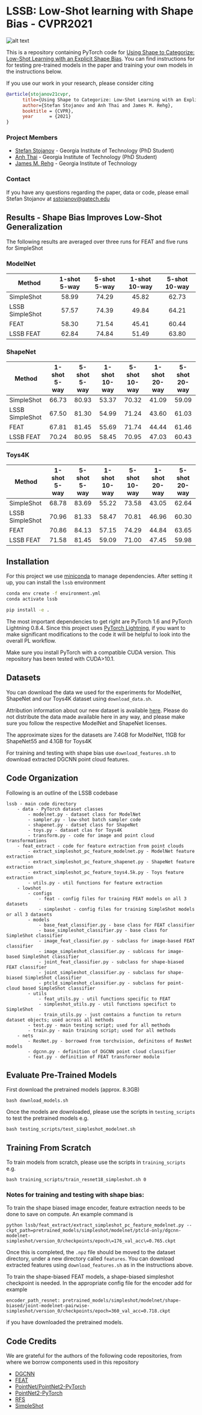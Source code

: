 # LSSB: Low-Shot learning with Shape Bias - CVPR2021

![alt text](images/teaser.png)

This is a repository containing PyTorch code for [Using Shape to Categorize: Low-Shot Learning with an Explicit Shape Bias](https://openaccess.thecvf.com/content/CVPR2021/html/Stojanov_Using_Shape_To_Categorize_Low-Shot_Learning_With_an_Explicit_Shape_CVPR_2021_paper.html). You can find instructions for for testing pre-trained models in the paper and training your own models in the instructions below.

If you use our work in your research, please consider citing 

```bibtex
@article{stojanov21cvpr,
      title={Using Shape to Categorize: Low-Shot Learning with an Explicit Shape Bias},
      author={Stefan Stojanov and Anh Thai and James M. Rehg},
      booktitle = {CVPR},
      year      = {2021}
}
```

### Project Members
- [Stefan Stojanov](https://sstojanov.github.io) - Georgia Institute of Technology (PhD Student)
- [Anh Thai](https://anhthai1997.wordpress.com) - Georgia Institute of Technology (PhD Student)
- [James M. Rehg](http://rehg.org) - Georgia Institute of Technology

### Contact
If you have any questions regarding the paper, data or code, please email Stefan Stojanov at [sstojanov@gatech.edu](mailto:sstojanov@gatech.edu)

### 

## Results - Shape Bias Improves Low-Shot Generalization

The following results are averaged over three runs for FEAT and five runs for SimpleShot

### ModelNet

| Method          | 1-shot 5-way  | 5-shot 5-way  | 1-shot 10-way  | 5-shot 10-way  |
| -------------   |:-------------:|:-------------:|:--------------:|:--------------:|
| SimpleShot      |58.99	    |74.29          |45.82           |62.73           |
| LSSB SimpleShot |57.57          |74.39          |49.84           |64.21           |
| FEAT            |58.30          |71.54          |45.41           |60.44           |
| LSSB FEAT       |62.84          |74.84          |51.49           |63.80           |

### ShapeNet

| Method          | 1-shot 5-way  | 5-shot 5-way  | 1-shot 10-way  | 5-shot 10-way  | 1-shot 20-way  | 5-shot 20-way  |
| -------------   |:-------------:|:-------------:|:--------------:|:--------------:|:--------------:|:--------------:|
| SimpleShot      | 66.73	    | 80.93	        | 53.37          | 70.32          | 41.09          | 59.09          |
| LSSB SimpleShot | 67.50	    | 81.30	        | 54.99	       | 71.24	      | 43.60	     | 61.03          |
| FEAT            | 67.81	    | 81.45	        | 55.69          | 71.74          | 44.44	     | 61.46          |
| LSSB FEAT       | 70.24         | 80.95         | 58.45          | 70.95          | 47.03          | 60.43          |

### Toys4K

| Method          | 1-shot 5-way  | 5-shot 5-way  | 1-shot 10-way  | 5-shot 10-way  | 1-shot 20-way  | 5-shot 20-way  |
| -------------   |:-------------:|:-------------:|:--------------:|:--------------:|:--------------:|:--------------:|
| SimpleShot      |68.78	    | 83.69	        | 55.22          | 73.58          | 43.05          | 62.64          |
| LSSB SimpleShot |70.96	    | 81.33	        | 58.47          | 70.81	      | 46.96          | 60.30          |
| FEAT            |70.86	    | 84.13	        | 57.15          | 74.29	      | 44.84          | 63.65          |
| LSSB FEAT       |71.58	    | 81.45	        | 59.09          | 71.00          | 47.45          | 59.98          |


## Installation

For this project we use [miniconda](https://docs.conda.io/en/latest/miniconda.html) to manage dependencies. After setting it up, you can install the `lssb` environment
```bash
conda env create -f environment.yml
conda activate lssb

pip install -e .
```

The most important dependencies to get right are PyTorch 1.6 and PyTorch Lightning 0.8.4. Since this project uses [PyTorch Lightning](https://www.pytorchlightning.ai/), if you want to make significant modifications to the code it will be helpful to look into the overall PL workflow.

Make sure you install PyTorch with a compatible CUDA version. This repository has been tested with CUDA>10.1.

## Datasets

You can download the data we used for the experiments for ModelNet, ShapeNet and our Toys4K dataset using `download_data.sh`.

Attribution information about our new dataset is available [here](https://www.dropbox.com/s/ucngbdest9of8rz/attibution_info.txt?). Please do not distribute the data made available here in any way, and please make sure you follow the respective ModelNet and ShapeNet licenses.

The approximate sizes for the datasets are 7.4GB for ModelNet, 11GB for ShapeNet55 and 4.1GB for Toys4K

For training and testing with shape bias use `download_features.sh` to download extracted DGCNN point cloud features.

## Code Organization
Following is an outline of the LSSB codebase
```
lssb - main code directory
    - data - PyTorch dataset classes
        - modelnet.py - dataset class for ModelNet
        - sampler.py - low-shot batch sampler code
        - shapenet.py - datset class for ShapeNet
        - toys.py - dataset clas for Toys4K
        - transform.py - code for image and point cloud transformations
    - feat_extract - code for feature extraction from point clouds
        - extract_simpleshot_pc_feature_modelnet.py - ModelNet feature extraction
        - extract_simpleshot_pc_feature_shapenet.py - ShapeNet feature extraction
        - extract_simpleshot_pc_feature_toys4.5k.py - Toys feature extraction
        - utils.py - util functions for feature extraction
    - lowshot
        - configs
            - feat - config files for training FEAT models on all 3 datasets
            - simpleshot - config files for training SimpleShot models or all 3 datasets
        - models
            - base_feat_classifier.py - base class for FEAT classifier
            - base_simpleshot_classifier.py - base class for SimpleShot classifier
            - image_feat_classifier.py - subclass for image-based FEAT classifier
            - image_simpleshot_classifier.py - sublcass for image-based SimpleShot classifier 
            - joint_feat_classifier.py - subclass for shape-biased FEAT classifier
            - joint_simpleshot_classifier.py - subclass for shape-biased SimpleShot classifier
            - ptcld_simpleshot_classifier.py - subclass for point-cloud based SimpleShot classifier
        - utils
            - feat_utils.py - util functions specific to FEAT
            - simpleshot_utils.py - util functions specifict to SimpleShot
            - train_utils.py - just contains a function to return dataset objects; used across all methods
        - test.py - main testing script; used for all methods
        - train.py - main training script; used for all methods
    - nets
        - ResNet.py - borrowed from torchvision, definitons of ResNet models
        - dgcnn.py - definition of DGCNN point cloud classifier
        - feat.py - definition of FEAT transformer module
```

## Evaluate Pre-Trained Models
First download the pretrained models (approx. 8.3GB)
```
bash download_models.sh
```
Once the models are downloaded, please use the scripts in `testing_scripts` to test the pretrained models e.g.
```
bash testing_scripts/test_simpleshot_modelnet.sh
```
## Training From Scratch
To train models from scratch, please use the scripts in `training_scripts` e.g.
```
bash training_scripts/train_resnet18_simpleshot.sh 0 
```

### Notes for training and testing with shape bias:
To train the shape biased image encoder, feature extraction needs to be done to save on compute. An example command is
```
python lssb/feat_extract/extract_simpleshot_pc_feature_modelnet.py --ckpt_path=pretrained_models/simpleshot/modelnet/ptcld-only/dgcnn-modelnet-simpleshot/version_0/checkpoints/epoch\=176_val_acc\=0.765.ckpt
```
Once this is completed, the `.npz` file should be moved to the dataset directory, under a new directory called `features`. You can download extracted features using `download_features.sh` as in the instructions above.

To train the shape-biased FEAT models, a shape-biased simpleshot checkpoint is needed. In the appropriate config file for the encoder add for example
```
encoder_path_resnet: pretrained_models/simpleshot/modelnet/shape-biased/joint-modelnet-pairwise-simpleshot/version_0/checkpoints/epoch=360_val_acc=0.718.ckpt
```
if you have downloaded the pretrained models.

## Code Credits
We are grateful for the authors of the following code repositories, from where we borrow components used in this repository
* [DGCNN](https://github.com/AnTao97/dgcnn.pytorch)
* [FEAT](https://github.com/Sha-Lab/FEAT)
* [PointNet/PointNet2-PyTorch](https://github.com/yanx27/Pointnet_Pointnet2_pytorch)
* [PointNet2-PyTorch](https://github.com/erikwijmans/Pointnet2_PyTorch)
* [RFS](https://github.com/WangYueFt/rfs/)
* [SimpleShot](https://github.com/mileyan/simple_shot)
